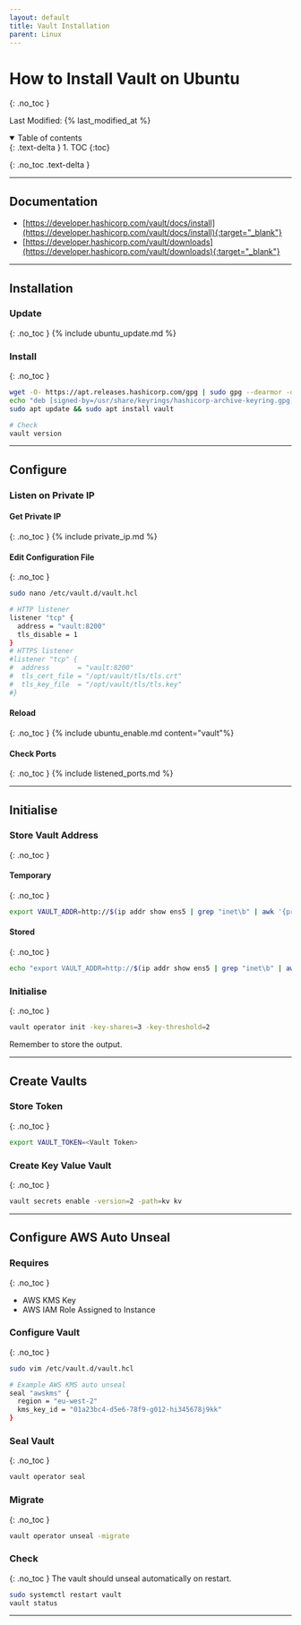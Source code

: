 ```yaml
---
layout: default
title: Vault Installation
parent: Linux
---
```


# How to Install Vault on Ubuntu
{: .no_toc }

Last Modified: {% last_modified_at %}

<details open markdown="block">
  <summary>
   Table of contents
  </summary>
  {: .text-delta }
1. TOC
{:toc}
</details>

{: .no_toc .text-delta }

---

## Documentation
* [https://developer.hashicorp.com/vault/docs/install](https://developer.hashicorp.com/vault/docs/install){:target="_blank"}
* [https://developer.hashicorp.com/vault/downloads](https://developer.hashicorp.com/vault/downloads){:target="_blank"}

---

## Installation
### Update
{: .no_toc }
{% include ubuntu_update.md %}

### Install
{: .no_toc }
```bash
wget -O- https://apt.releases.hashicorp.com/gpg | sudo gpg --dearmor -o /usr/share/keyrings/hashicorp-archive-keyring.gpg
echo "deb [signed-by=/usr/share/keyrings/hashicorp-archive-keyring.gpg] https://apt.releases.hashicorp.com $(lsb_release -cs) main" | sudo tee /etc/apt/sources.list.d/hashicorp.list
sudo apt update && sudo apt install vault

# Check
vault version
```

---

## Configure
### Listen on Private IP
#### Get Private IP
{: .no_toc }
{% include private_ip.md %}

#### Edit Configuration File
{: .no_toc }
```bash
sudo nano /etc/vault.d/vault.hcl

# HTTP listener 
listener "tcp" { 
  address = "vault:8200" 
  tls_disable = 1 
} 
# HTTPS listener 
#listener "tcp" { 
#  address       = "vault:8200" 
#  tls_cert_file = "/opt/vault/tls/tls.crt" 
#  tls_key_file  = "/opt/vault/tls/tls.key" 
#}
```

#### Reload
{: .no_toc }
{% include ubuntu_enable.md content="vault"%}

#### Check Ports
{: .no_toc }
{% include listened_ports.md %}

---

## Initialise
### Store Vault Address
{: .no_toc }
#### Temporary
{: .no_toc }
```bash
export VAULT_ADDR=http://$(ip addr show ens5 | grep "inet\b" | awk '{print $2}' | cut -d/ -f1):8200
```

#### Stored
{: .no_toc }
```bash
echo "export VAULT_ADDR=http://$(ip addr show ens5 | grep "inet\b" | awk '{print $2}' | cut -d/ -f1):8200" | sudo tee -a /etc/environment
```

### Initialise
{: .no_toc }
```bash
vault operator init -key-shares=3 -key-threshold=2
```
Remember to store the output.

---

## Create Vaults
### Store Token
{: .no_toc }
```bash
export VAULT_TOKEN=<Vault Token>
```
### Create Key Value Vault
{: .no_toc }
```bash
vault secrets enable -version=2 -path=kv kv
```

---

## Configure AWS Auto Unseal
### Requires
{: .no_toc }
* AWS KMS Key
* AWS IAM Role Assigned to Instance

### Configure Vault
{: .no_toc }
```bash
sudo vim /etc/vault.d/vault.hcl

# Example AWS KMS auto unseal
seal "awskms" {
  region = "eu-west-2"
  kms_key_id = "01a23bc4-d5e6-78f9-g012-hi345678j9kk"
}
```

### Seal Vault
{: .no_toc }
```bash
vault operator seal
```

### Migrate
{: .no_toc }
```bash
vault operator unseal -migrate
```

### Check
{: .no_toc }
The vault should unseal automatically on restart.
```bash
sudo systemctl restart vault
vault status
```

---
